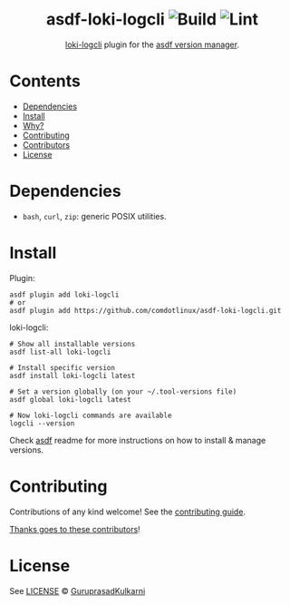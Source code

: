<div align="center">

# asdf-loki-logcli ![Build](https://github.com/comdotlinux/asdf-loki-logcli/workflows/Build/badge.svg) ![Lint](https://github.com/comdotlinux/asdf-loki-logcli/workflows/Lint/badge.svg)

[loki-logcli](https://grafana.com/oss/loki) plugin for the [asdf version manager](https://asdf-vm.com).

</div>

# Contents

- [Dependencies](#dependencies)
- [Install](#install)
- [Why?](#why)
- [Contributing](#contributing)
- [Contributors](#contributors)
- [License](#license)

# Dependencies

- `bash`, `curl`, `zip`: generic POSIX utilities.

# Install

Plugin:

```shell
asdf plugin add loki-logcli
# or
asdf plugin add https://github.com/comdotlinux/asdf-loki-logcli.git
```

loki-logcli:

```shell
# Show all installable versions
asdf list-all loki-logcli

# Install specific version
asdf install loki-logcli latest

# Set a version globally (on your ~/.tool-versions file)
asdf global loki-logcli latest

# Now loki-logcli commands are available
logcli --version
```

Check [asdf](https://github.com/asdf-vm/asdf) readme for more instructions on how to
install & manage versions.

# Contributing

Contributions of any kind welcome! See the [contributing guide](contributing.md).

[Thanks goes to these contributors](https://github.com/comdotlinux/asdf-loki-logcli#contributors)!

# License

See [LICENSE](LICENSE) © [GuruprasadKulkarni](https://github.com/comdotlinux)
